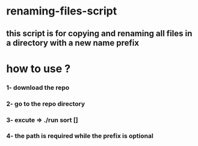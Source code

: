 # renaming-files-script
## this script is for copying and renaming all files in a directory with a new name prefix 

# how to use ?
### 1- download the repo 
### 2- go to the repo directory 
### 3- excute => ./run sort <path of files directory> [<prefix>]
### 4- the path is required while the prefix is optional 
